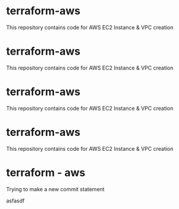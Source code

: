 # terraform-aws
This repository contains code for AWS EC2 Instance &amp; VPC creation

# terraform-aws
This repository contains code for AWS EC2 Instance &amp; VPC creation

# terraform-aws
This repository contains code for AWS EC2 Instance &amp; VPC creation

# terraform-aws
This repository contains code for AWS EC2 Instance &amp; VPC creation

# terraform - aws

Trying to make a new commit statement

asfasdf
